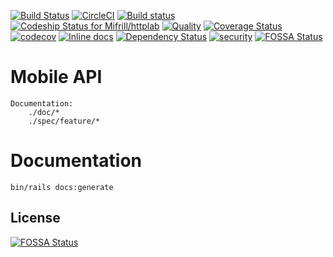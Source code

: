 [![Build Status](https://travis-ci.org/Mifrill/httplab.svg?branch=master)](https://travis-ci.org/Mifrill/httplab)
[![CircleCI](https://circleci.com/gh/Mifrill/httplab.svg?style=svg)](https://circleci.com/gh/Mifrill/httplab)
[![Build status](https://ci.appveyor.com/api/projects/status/twukdnvwdj33mspb?svg=true)](https://ci.appveyor.com/project/Mifrill/httplab)
[ ![Codeship Status for Mifrill/httplab](https://app.codeship.com/projects/9d6adf10-5b4c-0135-9d94-2ee3e8ecd13e/status?branch=master)](https://app.codeship.com/projects/237485)
[![Quality](http://img.shields.io/codeclimate/github/Mifrill/httplab.svg)](https://codeclimate.com/github/Mifrill/httplab)
[![Coverage Status](https://img.shields.io/codeclimate/coverage/github/Mifrill/httplab.svg)](https://codeclimate.com/github/mifrill/httplab)
[![codecov](https://codecov.io/gh/Mifrill/httplab/branch/master/graph/badge.svg)](https://codecov.io/gh/Mifrill/httplab)
[![Inline docs](http://inch-ci.org/github/Mifrill/httplab.svg?branch=master)](http://inch-ci.org/github/Mifrill/httplab)
[![Dependency Status](https://gemnasium.com/badges/github.com/Mifrill/httplab.svg)](https://gemnasium.com/github.com/Mifrill/httplab)
[![security](https://hakiri.io/github/Mifrill/httplab/master.svg)](https://hakiri.io/github/Mifrill/httplab/master)
[![FOSSA Status](https://app.fossa.io/api/projects/git%2Bhttps%3A%2F%2Fgithub.com%2FMifrill%2Fhttplab.svg?type=shield)](https://app.fossa.io/projects/git%2Bhttps%3A%2F%2Fgithub.com%2FMifrill%2Fhttplab?ref=badge_shield)

# Mobile API
    
    Documentation: 
        ./doc/*
        ./spec/feature/*
        
# Documentation
    
    bin/rails docs:generate


## License
[![FOSSA Status](https://app.fossa.io/api/projects/git%2Bhttps%3A%2F%2Fgithub.com%2FMifrill%2Fhttplab.svg?type=large)](https://app.fossa.io/projects/git%2Bhttps%3A%2F%2Fgithub.com%2FMifrill%2Fhttplab?ref=badge_large)
